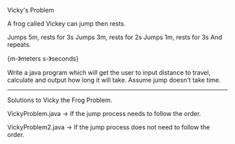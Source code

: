 Vicky's Problem

A frog called Vickey can jump then rests.

Jumps 5m, rests for 3s
Jumps 3m, rests for 2s
Jumps 1m, rests for 3s
And repeats.

{m-》meters
 s-》seconds}

Write a java program which will get the user to input distance to travel, 
calculate and output how long it will take. Assume jump doesn't take time.

------------------------------------------------------------------------------
Solutions to Vicky the Frog Problem.

VickyProblem.java  -> If the jump process needs to follow the order.

VickyProblem2.java -> If the jump process does not need to follow the order.

